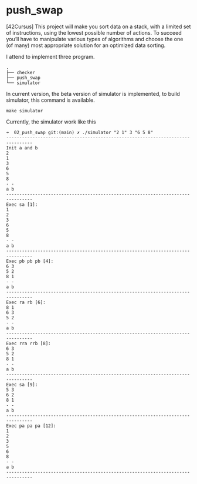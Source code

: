 # push_swap

  [42Cursus] This project will make you sort data on a stack, with a limited set of instructions, using the lowest possible number of actions. To succeed you’ll have to manipulate various types of algorithms and choose the one (of many) most appropriate solution for an optimized data sorting.



I attend to implement three program.

```shell
.
├── checker
├── push_swap
└── simulator
```



In current version, the beta version of simulator is implemented, to build simulator, this command is available.

```shell
make simulator
```



Currently, the simulator work like this

```shell
➜  02_push_swap git:(main) ✗ ./simulator "2 1" 3 "6 5 8"
--------------------------------------------------------------------------------
Init a and b
2 
1 
3 
6 
5 
8 
- -
a b
--------------------------------------------------------------------------------
Exec sa [1]:
1 
2 
3 
6 
5 
8 
- -
a b
--------------------------------------------------------------------------------
Exec pb pb pb [4]:
6 3
5 2
8 1
- -
a b
--------------------------------------------------------------------------------
Exec ra rb [6]:
8 1
6 3
5 2
- -
a b
--------------------------------------------------------------------------------
Exec rra rrb [8]:
6 3
5 2
8 1
- -
a b
--------------------------------------------------------------------------------
Exec sa [9]:
5 3
6 2
8 1
- -
a b
--------------------------------------------------------------------------------
Exec pa pa pa [12]:
1 
2 
3 
5 
6 
8 
- -
a b
--------------------------------------------------------------------------------
```
